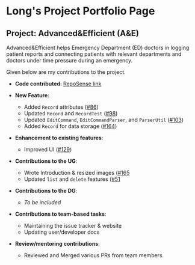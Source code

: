 # Long's Project Portfolio Page

## Project: Advanced&Efficient (A&E)
Advanced&Efficient helps Emergency Department (ED) doctors in logging patient reports and connecting patients with relevant departments and doctors under time pressure during an emergency.

Given below are my contributions to the project.

* **Code contributed**: [RepoSense link](https://nus-cs2103-ay2324s1.github.io/tp-dashboard/?search=longnguyentan&sort=groupTitle&sortWithin=title&timeframe=commit&mergegroup=&groupSelect=groupByRepos&breakdown=true&checkedFileTypes=docs~functional-code~test-code&since=2023-09-22)

* **New Feature**:
  * Added `Record` attributes ([#86](https://github.com/AY2324S1-CS2103T-T14-2/tp/pull/86))
  * Updated `Record` and `RecordTest` ([#98](https://github.com/AY2324S1-CS2103T-T14-2/tp/pull/98))
  * Updated `EditCommand`, `EditCommandParser`, and `ParserUtil` ([#103](https://github.com/AY2324S1-CS2103T-T14-2/tp/pull/103))
  * Added `Record` for data storage ([#164](https://github.com/AY2324S1-CS2103T-T14-2/tp/pull/164))

* **Enhancement to existing features**:
  * Improved UI ([#129](https://github.com/AY2324S1-CS2103T-T14-2/tp/pull/129))

* **Contributions to the UG**:
  * Wrote Introduction & resized images ([#165](https://github.com/AY2324S1-CS2103T-T14-2/tp/pull/165) 
  * Updated `list` and `delete` features ([#51](https://github.com/AY2324S1-CS2103T-T14-2/tp/pull/51)

* **Contributions to the DG**:
  * *To be included*

* **Contributions to team-based tasks**:
  * Maintaining the issue tracker & website
  * Updating user/developer docs

* **Review/mentoring contributions**:
  * Reviewed and Merged various PRs from team members
